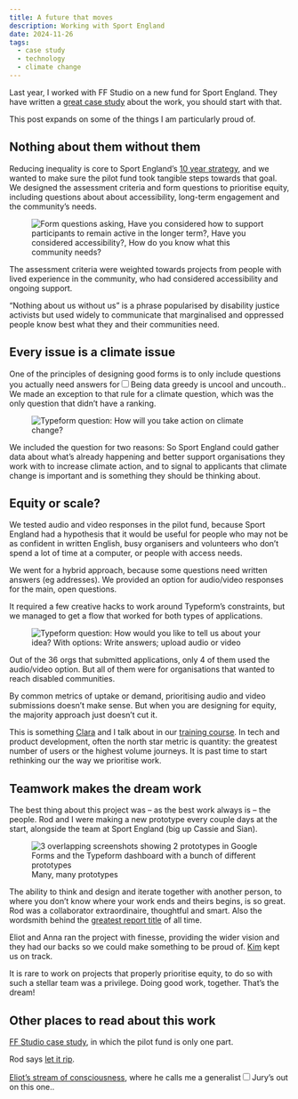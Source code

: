 ```yaml
---
title: A future that moves
description: Working with Sport England 
date: 2024-11-26
tags:
  - case study
  - technology
  - climate change 
---
```


Last year, I worked with FF Studio on a new fund for Sport England. They have written a [great case study](https://www.ff.studio/projects/sport-england) about the work, you should start with that. 

This post expands on some of the things I am particularly proud of.

## Nothing about them without them

Reducing inequality is core to Sport England’s [10 year strategy](https://www.sportengland.org/about-us/uniting-movement), and we wanted to make sure the pilot fund took tangible steps towards that goal. We designed the assessment criteria and form questions to prioritise equity, including questions about about accessibility, long-term engagement and the community’s needs.

<figure>
  <img src="https://d2w9rnfcy7mm78.cloudfront.net/32507353/original_6d9c8c643d1d377f21ad260566639068.jpg?1732561610?bc=0" alt="Form questions asking, Have you considered how to support participants to remain active in the longer term?, Have you considered accessibility?, How do you know what this community needs?">
</figure>

The assessment criteria were weighted towards projects from people with lived experience in the community, who had considered accessibility and ongoing support.

“Nothing about us without us” is a phrase popularised by disability justice activists but used widely to communicate that marginalised and oppressed people know best what they and their communities need.

## Every issue is a climate issue

One of the principles of designing good forms is to only include questions you actually need answers for<label for="sn-data-hoover" class="margin-toggle sidenote-number"></label><input type="checkbox" id="sn-data-hoover" class="margin-toggle"/><span class="sidenote">Being data greedy is uncool and uncouth.</span>. We made an exception to that rule for a climate question, which was the only question that didn’t have a ranking.

<figure>
  <img src="https://d2w9rnfcy7mm78.cloudfront.net/32499153/original_0bd9acb1b789767a8e6de54219ce8d75.png?1732546565?bc=0" alt="Typeform question: How will you take action on climate change?">
</figure>

We included the question for two reasons: So Sport England could gather data about what’s already happening and better support organisations they work with to increase climate action, and to signal to applicants that climate change is important and is something they should be thinking about. 

## Equity or scale?

We tested audio and video responses in the pilot fund, because Sport England had a hypothesis that it would be useful for people who may not be as confident in written English, busy organisers and volunteers who don’t spend a lot of time at a computer, or people with access needs. 

We went for a hybrid approach, because some questions need written answers (eg addresses). We provided an option for audio/video responses for the main, open questions. 

It required a few creative hacks to work around Typeform’s constraints, but we managed to get a flow that worked for both types of applications. 

<figure>
  <img src="https://d2w9rnfcy7mm78.cloudfront.net/32499152/original_8dfac69c051de4b7a2c082d0424bf82c.png?1732546563?bc=0" alt="Typeform question: How would you like to tell us about your idea? With options: Write answers; upload audio or video">
</figure>

Out of the 36 orgs that submitted applications, only 4 of them used the audio/video option. But all of them were for organisations that wanted to reach disabled communities. 

By common metrics of uptake or demand, prioritising audio and video submissions doesn’t make sense. But when you are designing for equity, the majority approach just doesn’t cut it. 

This is something [Clara](https://claragreo.com/) and I talk about in our [training course](https://docs.google.com/document/d/1kAlQ9hp3AwUjRV_ov6E2T2Ix28IAzdEH_ENbwW13pUk/). In tech and product development, often the north star metric is quantity: the greatest number of users or the highest volume journeys. It is past time to start rethinking our the way we prioritise work.

## Teamwork makes the dream work

The best thing about this project was – as the best work always is – the people. Rod and I were making a new prototype every couple days at the start, alongside the team at Sport England (big up Cassie and Sian). 

<figure>
  <img src="https://d2w9rnfcy7mm78.cloudfront.net/32499479/original_701001643816120c3963453a378e3aa8.jpg?1732547403?bc=0" alt="3 overlapping screenshots showing 2 prototypes in Google Forms and the Typeform dashboard with a bunch of different prototypes">
  <figcaption class="small-text">Many, many prototypes</figcaption>
</figure>

The ability to think and design and iterate together with another person, to where you don’t know where your work ends and theirs begins, is so great. Rod was a collaborator extraordinaire, thoughtful and smart. Also the wordsmith behind the [greatest report title](https://www.holdfastprojects.com/sport-england) of all time.

Eliot and Anna ran the project with finesse, providing the wider vision and they had our backs so we could make something to be proud of. [Kim](https://www.linkedin.com/in/kim-morley-agilecoach/) kept us on track.

It is rare to work on projects that properly prioritise equity, to do so with such a stellar team was a privilege. Doing good work, together. That’s the dream! 

## Other places to read about this work

[FF Studio case study](https://www.ff.studio/projects/sport-england), in which the pilot fund is only one part. 

Rod says [let it rip](https://www.holdfastprojects.com/sport-england).

[Eliot’s stream of consciousness](https://bsky.app/profile/eliotf.bsky.social/post/3l65ncojuen2m), where he calls me a generalist<label for="sn-generalist" class="margin-toggle sidenote-number"></label><input type="checkbox" id="sn-generalist" class="margin-toggle"/><span class="sidenote">Jury’s out on this one.</span>.


